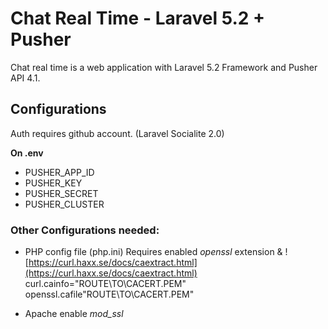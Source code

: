 # Chat Real Time - Laravel 5.2 + Pusher

Chat real time is a web application with Laravel 5.2 Framework and Pusher API 4.1.

## Configurations

Auth requires github account. (Laravel Socialite 2.0)

**On .env**

* PUSHER_APP_ID
* PUSHER_KEY
* PUSHER_SECRET
* PUSHER_CLUSTER

### Other Configurations needed:

* PHP config file (php.ini)
Requires enabled *openssl* extension & ![https://curl.haxx.se/docs/caextract.html](https://curl.haxx.se/docs/caextract.html)
curl.cainfo="ROUTE\\TO\\CACERT.PEM"
openssl.cafile"ROUTE\\TO\\CACERT.PEM"

* Apache enable *mod_ssl*
